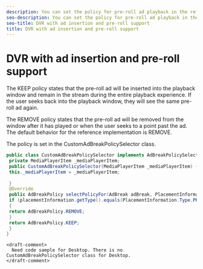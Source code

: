```yaml
---
description: You can set the policy for pre-roll ad playback in the reference player.
seo-description: You can set the policy for pre-roll ad playback in the reference player.
seo-title: DVR with ad insertion and pre-roll support
title: DVR with ad insertion and pre-roll support
---
```


# DVR with ad insertion and pre-roll support

The KEEP policy states that the pre-roll ad will be inserted into the playback window and remain in the stream during the entire playback experience. If the user seeks back into the playback window, they will see the same pre-roll ad again.

The REMOVE policy states that the pre-roll ad will be removed from the window after it has played or when the user seeks to a point past the ad. The default behavior for the  reference implementation is REMOVE.

The policy is set in the CustomAdBreakPolicySelector class.

```java
public class CustomAdBreakPolicySelector implements AdBreakPolicySelector { 
 private MediaPlayerItem _mediaPlayerItem; 
 public CustomAdBreakPolicySelector(MediaPlayerItem _mediaPlayerItem) { 
 this._mediaPlayerItem = _mediaPlayerItem; 
 
 } 
 @Override 
 public AdBreakPolicy selectPolicyFor(AdBreak adBreak, PlacementInformation placementInformation) { 
 if (placementInformation.getType().equals(PlacementInformation.Type.PRE_ROLL) &amp;&amp; _mediaPlayerItem.isLive()) 
 { 
 return AdBreakPolicy.REMOVE; 
 } 
 return AdBreakPolicy.KEEP; 
 } 
}
```
```
<draft-comment>
  Need code sample for Desktop. There is no CustomAdBreakPolicySelector class for Desktop. 
</draft-comment>
```
